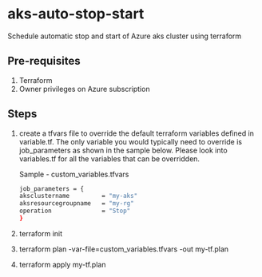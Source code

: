 # aks-auto-stop-start
Schedule automatic stop and start of Azure aks cluster using terraform

## Pre-requisites
1. Terraform
2. Owner privileges on Azure subscription

## Steps
1. create a tfvars file to override the default terraform variables defined in variable.tf. The only variable you would typically need to override is job_parameters as shown in the sample below. Please look into variables.tf for all the variables that can be overridden. 

   Sample - custom_variables.tfvars
      ```bash
      job_parameters = {
      aksclustername         = "my-aks"
      aksresourcegroupname   = "my-rg"
      operation              = "Stop" 
      }
      ```
    
2. terraform init
3. terraform plan -var-file=custom_variables.tfvars -out my-tf.plan
4. terraform apply my-tf.plan
